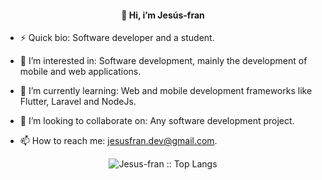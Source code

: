   
  <h4 align="center"> 👋 Hi, i’m Jesús-fran </h4>  
  
  
- ⚡ Quick bio: Software developer and a student.  

- 👀 I’m interested in: Software development, mainly the development of mobile and web applications.  

- 🌱 I’m currently learning: Web and mobile development frameworks like Flutter, Laravel and NodeJs.  

- 💞️ I’m looking to collaborate on: Any software development project.  

- 📫 How to reach me: jesusfran.dev@gmail.com.


<p align="center"><img src="https://github-readme-stats-sigma-five.vercel.app/api/top-langs/?username=Jesus-fran&layout=compact&theme=gotham&langs_count=10" alt="Jesus-fran :: Top Langs" /></p>

<!---
Jesus-fran/Jesus-fran is a ✨ special ✨ repository because its `README.md` (this file) appears on your GitHub profile.
You can click the Preview link to take a look at your changes.
--->
